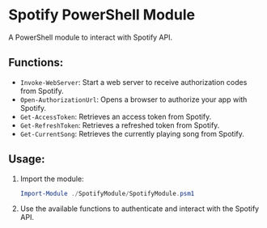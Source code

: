 # Spotify PowerShell Module

A PowerShell module to interact with Spotify API.

## Functions:
- `Invoke-WebServer`: Start a web server to receive authorization codes from Spotify.
- `Open-AuthorizationUrl`: Opens a browser to authorize your app with Spotify.
- `Get-AccessToken`: Retrieves an access token from Spotify.
- `Get-RefreshToken`: Retrieves a refreshed token from Spotify.
- `Get-CurrentSong`: Retrieves the currently playing song from Spotify.

## Usage:
1. Import the module:
    ```powershell
    Import-Module ./SpotifyModule/SpotifyModule.psm1
    ```
2. Use the available functions to authenticate and interact with the Spotify API.

